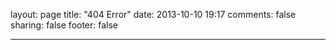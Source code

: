 layout: page
title: "404 Error"
date: 2013-10-10 19:17
comments: false
sharing: false
footer: false

---

<script type="text/javascript" src="http://www.qq.com/404/  search_children,js" charset="utf-8></script>